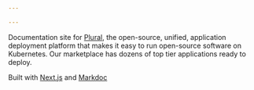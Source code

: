```yaml
---

---
```


Documentation site for [Plural](https://www.plural.sh/), the open-source, unified, application deployment platform that makes it easy to run open-source software on Kubernetes. Our marketplace has dozens of top tier applications ready to deploy.

Built with [Next.js](https://nextjs.org/) and [Markdoc](https://markdoc.dev/)
